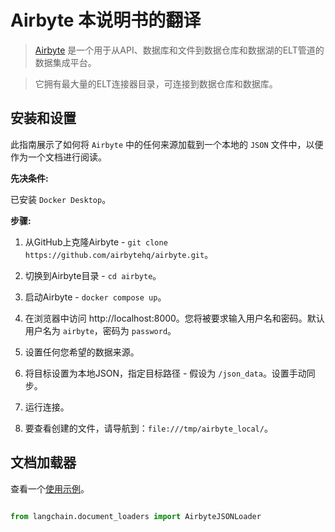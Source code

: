 # Airbyte 本说明书的翻译


>[Airbyte](https://github.com/airbytehq/airbyte) 是一个用于从API、数据库和文件到数据仓库和数据湖的ELT管道的数据集成平台。

> 它拥有最大量的ELT连接器目录，可连接到数据仓库和数据库。



## 安装和设置



此指南展示了如何将 `Airbyte` 中的任何来源加载到一个本地的 `JSON` 文件中，以便作为一个文档进行阅读。



**先决条件:**

已安装 `Docker Desktop`。



**步骤:**

1. 从GitHub上克隆Airbyte - `git clone https://github.com/airbytehq/airbyte.git`。

2. 切换到Airbyte目录 - `cd airbyte`。

3. 启动Airbyte - `docker compose up`。

4. 在浏览器中访问 http://localhost:8000。您将被要求输入用户名和密码。默认用户名为 `airbyte`，密码为 `password`。

5. 设置任何您希望的数据来源。

6. 将目标设置为本地JSON，指定目标路径 - 假设为 `/json_data`。设置手动同步。

7. 运行连接。

8. 要查看创建的文件，请导航到：`file:///tmp/airbyte_local/`。



## 文档加载器



查看一个[使用示例](../modules/indexes/document_loaders/examples/airbyte_json.ipynb)。



```python

from langchain.document_loaders import AirbyteJSONLoader

```

